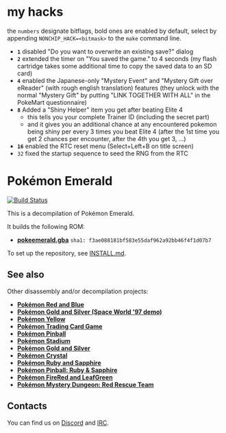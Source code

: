 # my hacks

the `numbers` designate bitflags, bold ones are enabled by default, select by appending `NONCHIP_HACK=<bitmask>` to the `make` command line.

* **`1`** disabled "Do you want to overwrite an existing save?" dialog
* **`2`** extended the timer on "You saved the game." to 4 seconds (my flash cartridge takes some additional time to copy the saved data to an SD card)
* **`4`** enabled the Japanese-only "Mystery Event" and "Mystery Gift over eReader" (with rough english translation) features (they unlock with the normal "Mystery Gift" by putting "LINK TOGETHER WITH ALL" in the PokeMart questionnaire)
* **`8`** Added a "Shiny Helper" item you get after beating Elite 4
  * this tells you your complete Trainer ID (including the secret part)
  * and it gives you an additional chance at any encountered pokemon being shiny per every 3 times you beat Elite 4 (after the 1st time you get 2 chances per encounter, after the 4th you get 3, ...)
* **`16`** enabled the RTC reset menu (Select+Left+B on title screen)
* `32` fixed the startup sequence to seed the RNG from the RTC

# Pokémon Emerald

[![Build Status][travis-badge]][travis]

[travis]: https://travis-ci.org/pret/pokeemerald
[travis-badge]: https://travis-ci.org/pret/pokeemerald.svg?branch=master

This is a decompilation of Pokémon Emerald.

It builds the following ROM:

* [**pokeemerald.gba**](https://datomatic.no-intro.org/index.php?page=show_record&s=23&n=1961) `sha1: f3ae088181bf583e55daf962a92bb46f4f1d07b7`

To set up the repository, see [INSTALL.md](INSTALL.md).


## See also

Other disassembly and/or decompilation projects:
* [**Pokémon Red and Blue**](https://github.com/pret/pokered)
* [**Pokémon Gold and Silver (Space World '97 demo)**](https://github.com/pret/pokegold-spaceworld)
* [**Pokémon Yellow**](https://github.com/pret/pokeyellow)
* [**Pokémon Trading Card Game**](https://github.com/pret/poketcg)
* [**Pokémon Pinball**](https://github.com/pret/pokepinball)
* [**Pokémon Stadium**](https://github.com/pret/pokestadium)
* [**Pokémon Gold and Silver**](https://github.com/pret/pokegold)
* [**Pokémon Crystal**](https://github.com/pret/pokecrystal)
* [**Pokémon Ruby and Sapphire**](https://github.com/pret/pokeruby)
* [**Pokémon Pinball: Ruby & Sapphire**](https://github.com/pret/pokepinballrs)
* [**Pokémon FireRed and LeafGreen**](https://github.com/pret/pokefirered)
* [**Pokémon Mystery Dungeon: Red Rescue Team**](https://github.com/pret/pmd-red)


## Contacts

You can find us on [Discord](https://discord.gg/d5dubZ3) and [IRC](https://kiwiirc.com/client/irc.freenode.net/?#pret).
